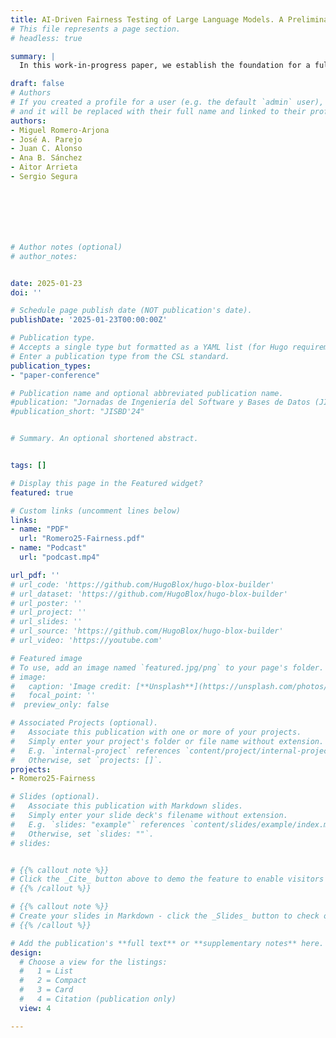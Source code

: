 ```yaml
---
title: AI-Driven Fairness Testing of Large Language Models. A Preliminary Study
# This file represents a page section.
# headless: true

summary: |
  In this work-in-progress paper, we establish the foundation for a fully automated approach to fairness testing in large language models based on two main ideas. First, we propose applying metamorphic testing to identify bias by analysing how model responses change when modifications are made to input prompts. Second, we propose using LLMs for both test case generation and output evaluation, leveraging their capability to generate diverse inputs and classify outputs effectively. A pilot study shows the potential of our approach to uncover bias in three widely used LLMs: Gemma, Llama3, and Mistral. ...Click on the PDF to continue reading.

draft: false
# Authors
# If you created a profile for a user (e.g. the default `admin` user), write the username (folder name) here
# and it will be replaced with their full name and linked to their profile.
authors:
- Miguel Romero-Arjona
- José A. Parejo
- Juan C. Alonso
- Ana B. Sánchez
- Aitor Arrieta
- Sergio Segura







# Author notes (optional)
# author_notes:


date: 2025-01-23
doi: ''

# Schedule page publish date (NOT publication's date).
publishDate: '2025-01-23T00:00:00Z'

# Publication type.
# Accepts a single type but formatted as a YAML list (for Hugo requirements).
# Enter a publication type from the CSL standard.
publication_types: 
- "paper-conference"

# Publication name and optional abbreviated publication name.
#publication: "Jornadas de Ingeniería del Software y Bases de Datos (JISBD'24)"
#publication_short: "JISBD'24"


# Summary. An optional shortened abstract.


tags: []

# Display this page in the Featured widget?
featured: true

# Custom links (uncomment lines below)
links:
- name: "PDF"
  url: "Romero25-Fairness.pdf"
- name: "Podcast"
  url: "podcast.mp4"

url_pdf: ''
# url_code: 'https://github.com/HugoBlox/hugo-blox-builder'
# url_dataset: 'https://github.com/HugoBlox/hugo-blox-builder'
# url_poster: ''
# url_project: ''
# url_slides: ''
# url_source: 'https://github.com/HugoBlox/hugo-blox-builder'
# url_video: 'https://youtube.com'

# Featured image
# To use, add an image named `featured.jpg/png` to your page's folder.
# image:
#   caption: 'Image credit: [**Unsplash**](https://unsplash.com/photos/pLCdAaMFLTE)'
#   focal_point: ''
#  preview_only: false

# Associated Projects (optional).
#   Associate this publication with one or more of your projects.
#   Simply enter your project's folder or file name without extension.
#   E.g. `internal-project` references `content/project/internal-project/index.md`.
#   Otherwise, set `projects: []`.
projects: 
- Romero25-Fairness

# Slides (optional).
#   Associate this publication with Markdown slides.
#   Simply enter your slide deck's filename without extension.
#   E.g. `slides: "example"` references `content/slides/example/index.md`.
#   Otherwise, set `slides: ""`.
# slides:


# {{% callout note %}}
# Click the _Cite_ button above to demo the feature to enable visitors to import publication metadata into their reference management software.
# {{% /callout %}}

# {{% callout note %}}
# Create your slides in Markdown - click the _Slides_ button to check out the example.
# {{% /callout %}}

# Add the publication's **full text** or **supplementary notes** here. You can use rich formatting such as including [code, math, and images](https://docs.hugoblox.com/content/writing-markdown-latex/).
design:
  # Choose a view for the listings:
  #   1 = List
  #   2 = Compact
  #   3 = Card
  #   4 = Citation (publication only)
  view: 4

---
```



